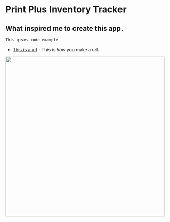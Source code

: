 # Print Plus Inventory Tracker 

## What inspired me to create this app.
`This gives code example`
* [This is a url](http://www.duhmarket.com) - This is *how* you make a url...

<img src="https://user-images.githubusercontent.com/49104738/69906985-52025f80-139a-11ea-9624-33345897b549.jpg" width="500" height="500">
